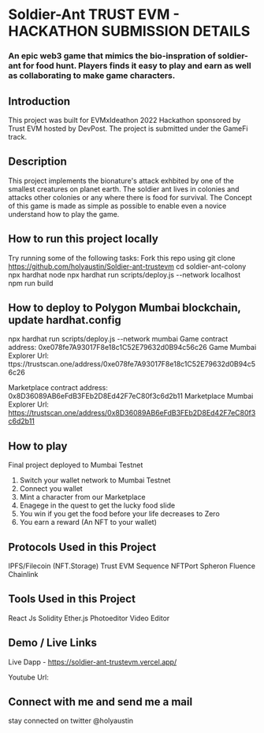 # Soldier-Ant TRUST EVM - HACKATHON SUBMISSION DETAILS
### An epic web3 game that mimics the bio-inspration of soldier-ant for food hunt. Players finds it easy to play and earn as well as collaborating to make game characters.

## Introduction
This project was built for EVMxIdeathon 2022 Hackathon sponsored by Trust EVM hosted by DevPost. The project is submitted under the GameFi track. 

## Description

This project implements the bionature's attack exhbited by one of the smallest creatures on planet earth. The soldier ant lives in colonies and attacks other colonies or any where there is food for survival. The Concept of this game is made as simple as possible to enable even a novice understand how to play the game.

## How to run this project locally
Try running some of the following tasks:
Fork this repo using
git clone https://github.com/holyaustin/Soldier-ant-trustevm
cd soldier-ant-colony
npx hardhat node
npx hardhat run scripts/deploy.js --network localhost
npm run build

## How to deploy to Polygon Mumbai  blockchain, update hardhat.config
npx hardhat run scripts/deploy.js --network mumbai
Game contract address: 0xe078fe7A93017F8e18c1C52E79632d0B94c56c26
Game Mumbai Explorer Url: ttps://trustscan.one/address/0xe078fe7A93017F8e18c1C52E79632d0B94c56c26

Marketplace contract address: 0x8D36089AB6eFdB3FEb2D8Ed42F7eC80f3c6d2b11
Marketplace Mumbai Explorer Url: https://trustscan.one/address/0x8D36089AB6eFdB3FEb2D8Ed42F7eC80f3c6d2b11


## How to play
Final project deployed to Mumbai Testnet
1. Switch your wallet network to Mumbai Testnet
2. Connect you wallet
3. Mint a character from our Marketplace
4. Enagege in the quest to get the lucky food slide
5. You win if you get the food before your life decreases to Zero
6. You earn a reward (An NFT to your wallet) <Token reward coming soon>
   

## Protocols Used in this Project
IPFS/Filecoin (NFT.Storage)
Trust EVM 
Sequence
NFTPort
Spheron 
Fluence
Chainlink

## Tools Used in this Project
React Js
Solidity
Ether.js
Photoeditor
Video Editor


## Demo / Live Links
Live Dapp - https://soldier-ant-trustevm.vercel.app/

Youtube Url: 


## Connect with me and send me a mail

stay connected on twitter @holyaustin
